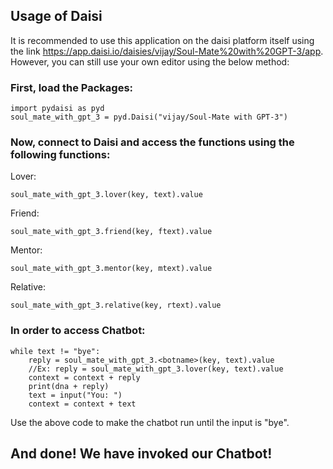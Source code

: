 ## Usage of Daisi

It is recommended to use this application on the daisi platform itself using the link https://app.daisi.io/daisies/vijay/Soul-Mate%20with%20GPT-3/app. However, you can still use your own editor using the below method:

### First, load the Packages:

```
import pydaisi as pyd
soul_mate_with_gpt_3 = pyd.Daisi("vijay/Soul-Mate with GPT-3")
```

### Now, connect to Daisi and access the functions using the following functions:

Lover:

```
soul_mate_with_gpt_3.lover(key, text).value
```

Friend:

```
soul_mate_with_gpt_3.friend(key, ftext).value
```

Mentor:

```
soul_mate_with_gpt_3.mentor(key, mtext).value
```

Relative:

```
soul_mate_with_gpt_3.relative(key, rtext).value
```

### In order to access Chatbot:

```
while text != "bye":
    reply = soul_mate_with_gpt_3.<botname>(key, text).value
    //Ex: reply = soul_mate_with_gpt_3.lover(key, text).value
    context = context + reply
    print(dna + reply)
    text = input("You: ")
    context = context + text
```

Use the above code to make the chatbot run until the input is "bye".

## And done! We have invoked our Chatbot!
